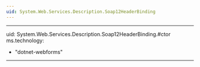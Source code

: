```yaml
---
uid: System.Web.Services.Description.Soap12HeaderBinding
---
```


---
uid: System.Web.Services.Description.Soap12HeaderBinding.#ctor
ms.technology: 
  - "dotnet-webforms"
---
